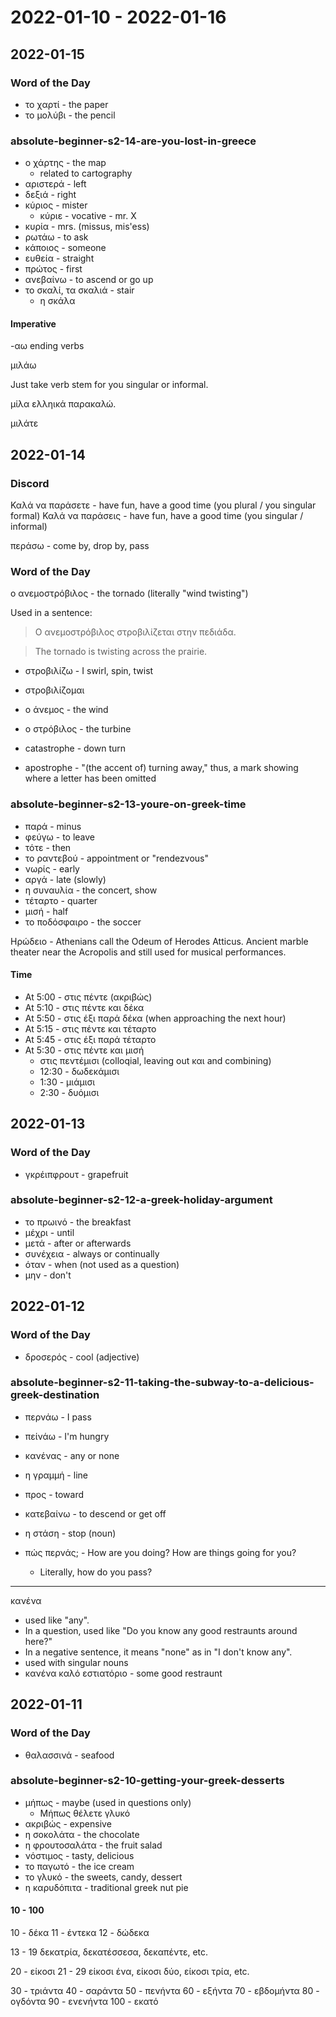 # 2022-01-10 - 2022-01-16

## 2022-01-15

### Word of the Day

* το χαρτί - the paper
* το μολύβι - the pencil

### absolute-beginner-s2-14-are-you-lost-in-greece

* ο χάρτης - the map
  * related to cartography
* αριστερά - left
* δεξιά - right
* κύριος - mister
  * κύριε - vocative - mr. X
* κυρία - mrs. (missus, mis'ess)
* ρωτάω - to ask
* κάποιος - someone
* ευθεία - straight
* πρώτος - first
* ανεβαίνω - to ascend or go up
* το σκαλί, τα σκαλιά - stair
  * η σκάλα

#### Imperative

-αω ending verbs

μιλάω

Just take verb stem for you singular or informal.

μίλα ελληικά παρακαλώ.

μιλάτε

## 2022-01-14

### Discord

Καλά να παράσετε - have fun, have a good time (you plural / you singular formal)
Καλά να παράσεις - have fun, have a good time (you singular / informal)

περάσω - come by, drop by, pass

### Word of the Day

ο ανεμοστρόβιλος - the tornado (literally "wind twisting")

Used in a sentence:

> Ο ανεμοστρόβιλος στροβιλίζεται στην πεδιάδα.

> The tornado is twisting across the prairie.

* στροβιλίζω - I swirl, spin, twist

* στροβιλίζομαι

* ο άνεμος - the wind

* ο στρόβιλος - the turbine

* catastrophe - down turn
* apostrophe - "(the accent of) turning away," thus, a mark showing where a letter has been omitted

### absolute-beginner-s2-13-youre-on-greek-time

* παρά - minus
* φεύγω - to leave
* τότε - then
* το ραντεβού - appointment or "rendezvous"
* νωρίς - early
* αργά - late (slowly)
* η συναυλία - the concert, show
* τέταρτο - quarter
* μισή - half
* το ποδόσφαιρο - the soccer

Ηρώδειο - Athenians call the Odeum of Herodes Atticus. Ancient marble theater near the Acropolis and still used for musical performances.

#### Time

* At 5:00 - στις πέντε (ακριβώς)
* At 5:10 - στις πέντε και δέκα
* At 5:50 - στις έξι παρά δέκα (when approaching the next hour)
* At 5:15 - στις πέντε και τέταρτο
* At 5:45 - στις έξι παρά τέταρτο
* At 5:30 - στις πέντε και μισή
  * στις πεντέμισι (colloqial, leaving out και and combining)
  * 12:30 - δωδεκάμισι
  * 1:30 - μιάμισι
  * 2:30 - δυόμισι

## 2022-01-13

### Word of the Day

* γκρέιπφρουτ - grapefruit

### absolute-beginner-s2-12-a-greek-holiday-argument

* το πρωινό - the breakfast
* μέχρι - until
* μετά - after or afterwards
* συνέχεια - always or continually
* όταν - when (not used as a question)
* μην - don't

## 2022-01-12

### Word of the Day

* δροσερός - cool (adjective)

### absolute-beginner-s2-11-taking-the-subway-to-a-delicious-greek-destination

* περνάω - I pass
* πείνάω - I'm hungry
* κανένας - any or none
* η γραμμή - line
* προς - toward
* κατεβαίνω - to descend or get off
* η στάση - stop (noun)

* πώς περνάς; - How are you doing? How are things going for you?
  * Literally, how do you pass?

---

κανένα

* used like "any".
* In a question, used like "Do you know any good restraunts around here?"
* In a negative sentence, it means "none" as in "I don't know any".
* used with singular nouns
* κανένα καλό εστιατόριο - some good restraunt

## 2022-01-11

### Word of the Day

* θαλασσινά - seafood

### absolute-beginner-s2-10-getting-your-greek-desserts

* μήπως - maybe (used in questions only)
  * Μήπως θέλετε γλυκό
* ακριβώς - expensive
* η σοκολάτα - the chocolate
* η φρουτοσαλάτα - the fruit salad
* νόστιμος - tasty, delicious
* το παγωτό - the ice cream
* το γλυκό - the sweets, candy, dessert
* η καρυδόπιτα - traditional greek nut pie

#### 10 - 100

10 - δέκα
11 - έντεκα
12 - δώδεκα

13 - 19
δεκατρία, δεκατέσσεσα, δεκαπέντε, etc.

20 - είκοσι
21 - 29
είκοσι ένα, είκοσι δύο, είκοσι τρία, etc.

30 - τριάντα
40 - σαράντα
50 - πενήντα 
60 - εξήντα
70 - εβδομήντα
80 - ογδόντα
90 - ενενήντα
100 - εκατό
